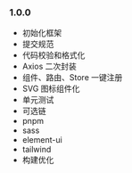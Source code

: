 ### 1.0.0

- 初始化框架
- 提交规范
- 代码校验和格式化
- Axios 二次封装
- 组件、路由、Store 一键注册
- SVG 图标组件化
- 单元测试
- 可选链
- pnpm
- sass
- element-ui
- tailwind
- 构建优化
